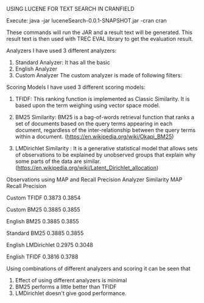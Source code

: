 

USING LUCENE FOR TEXT SEARCH IN CRANFIELD


Execute: java -jar luceneSearch-0.0.1-SNAPSHOT.jar -cran cran

These commands will run the JAR and a result text will be generated. This result text is then used with TREC EVAL library to get the evaluation result.

Analyzers
I have used 3 different analyzers:
1. Standard Analyzer: It has all the basic 
2. English Analyzer
3. Custom Analyzer
The custom analyzer is made of following filters:

 

Scoring Models
I have used 3 different scoring models:

1. TFIDF: This ranking function is implemented as Classic Similarity. It is based upon the term weighing using vector space model.

2. BM25 Similarity: BM25 is a bag-of-words retrieval function that ranks a set of documents based on the query terms appearing in each document, regardless of the inter-relationship between the query terms within a document.
(https://en.wikipedia.org/wiki/Okapi_BM25)

3. LMDirichlet Similarity : It is a generative statistical model that allows sets of observations to be explained by unobserved groups that explain why some parts of the data are similar. (https://en.wikipedia.org/wiki/Latent_Dirichlet_allocation)

Observations using MAP and Recall Precision
Analyzer	Similarity	MAP	Recall Precision

Custom	TFIDF	0.3873	0.3854

Custom	BM25	0.3885	0.3855

English	BM25	0.3885	0.3855

Standard	BM25	0.3885	0.3855

English	LMDirichlet	0.2975	0.3048

English	TFIDF	0.3816	0.3788



 

Using combinations of different analyzers and scoring it can be seen that 
1. Effect of using different analyzers is minimal
2. BM25 performs a little better than TFIDF 
3. LMDirichlet doesn't give good performance.
